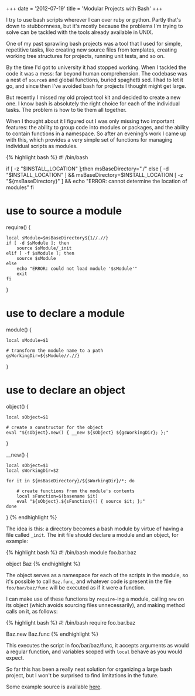 +++
date = '2012-07-19'
title = 'Modular Projects with Bash'
+++

I try to use bash scripts wherever I can over ruby or python. Partly
that's down to stubbornness, but it's mostly because the problems I'm
trying to solve can be tackled with the tools already available
in UNIX.

One of my past sprawling bash projects was a tool that
I used for simple, repetitive tasks, like creating new source files
from templates, creating working tree structures for projects,
running unit tests, and so on.

By the time I'd got to university it had stopped working. When I tackled
the code it was a mess: far beyond human comprehension. The
codebase was a nest of `source`s and global functions, buried spaghetti
sed. I had to let it go, and since then I've avoided bash for projects 
I thought might get large.

But recently I missed my old project tool kit and decided to create a 
new one. I know bash is absolutely the right choice for each of the 
individual tasks. The problem is how to tie them all together.

When I thought about it I figured out I was only missing two important
features: the ability to group code into modules or packages, and the 
ability to contain functions in a namespace. So after an evening's work I 
came up with this, which provides a very simple set of functions for 
managing individual scripts as modules.

{% highlight bash %}
#! /bin/bash

if [ -z "$INSTALL_LOCATION" ];then
    msBaseDirectory="./"
else
    [ -d "$INSTALL_LOCATION" ] && msBaseDirectory=$INSTALL_LOCATION
    [ -z "${msBaseDirectory}" ] && echo "ERROR: cannot determine the location of modules"
fi

# use to source a module
require() {

    local sModule=$msBaseDirectory${1//.//}
    if [ -d $sModule ]; then
        source $sModule/_init
    elif [ -f $sModule ]; then
        source $sModule
    else
        echo "ERROR: could not load module '$sModule'"
        exit
    fi
}

# use to declare a module
module() {

    local sModule=$1

    # transform the module name to a path
    gsWorkingDir=${sModule//.//}
}

# use to declare an object
object() {

    local sObject=$1

    # create a constructor for the object
    eval "${sObject}.new() { __new ${sObject} ${gsWorkingDir}; };"
}

__new() {

    local sObject=$1
    local sWorkingDir=$2

    for it in ${msBaseDirectory}/${sWorkingDir}/*; do

        # create functions from the module's contents
        local sFunction=$(basename $it)
        eval "${sObject}.${sFunction}() { source $it; };"
    done
}
{% endhighlight %}

The idea is this: a directory becomes a bash module by 
virtue of having a file called `_init`. The init file should declare a 
module and an object, for example:

{% highlight bash %}
#! /bin/bash
module foo.bar.baz

object Baz
{% endhighlight %}

The object serves as a namespace for each of the scripts in the module,
so it's possible to call `Baz.func`, and whatever code is present
in the file `foo/bar/baz/func` will be executed as if it were a function.

I can make use of these functions by `require`-ing a module, calling
`new` on its object (which avoids sourcing files unnecessarily), and
making method calls on it, as follows:

{% highlight bash %}
#! /bin/bash
require foo.bar.baz

Baz.new
Baz.func
{% endhighlight %}

This executes the script in foo/bar/baz/func, it accepts arguments as
would a regular function, and variables scoped with `local` behave as you
would expect.

So far this has been a really neat solution for organizing a large
bash project, but I won't be surprised to find limitations in the future.

Some example source is available [here](downloads/code/example.tgz).
